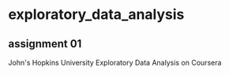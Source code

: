 exploratory_data_analysis
=============

assignment 01
------------

John's Hopkins University Exploratory Data Analysis on Coursera
